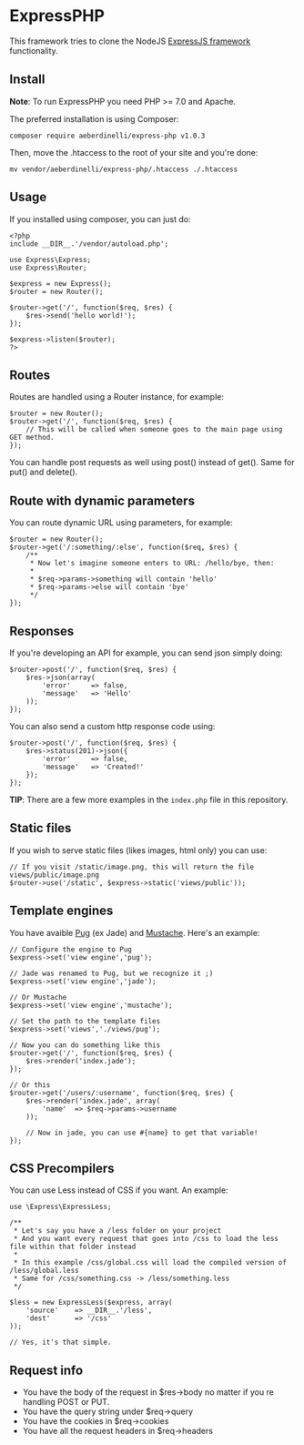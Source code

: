 # ExpressPHP
This framework tries to clone the NodeJS [ExpressJS framework](https://www.npmjs.com/package/express) functionality.

## Install
**Note**: To run ExpressPHP you need PHP >= 7.0 and Apache.

The preferred installation is using Composer:

`composer require aeberdinelli/express-php v1.0.3`

Then, move the .htaccess to the root of your site and you're done:

`mv vendor/aeberdinelli/express-php/.htaccess ./.htaccess`

## Usage
If you installed using composer, you can just do:

```
<?php
include __DIR__.'/vendor/autoload.php';

use Express\Express;
use Express\Router;

$express = new Express();
$router = new Router();

$router->get('/', function($req, $res) {
	$res->send('hello world!');
});

$express->listen($router);
?>
```

## Routes
Routes are handled using a Router instance, for example:

```
$router = new Router();
$router->get('/', function($req, $res) {
    // This will be called when someone goes to the main page using GET method.
});
```

You can handle post requests as well using post() instead of get(). Same for put() and delete().

## Route with dynamic parameters
You can route dynamic URL using parameters, for example:

```
$router = new Router();
$router->get('/:something/:else', function($req, $res) {
    /**
     * Now let's imagine someone enters to URL: /hello/bye, then:
     *
     * $req->params->something will contain 'hello'
     * $req->params->else will contain 'bye'
     */
});
```

## Responses
If you're developing an API for example, you can send json simply doing:

```
$router->post('/', function($req, $res) {
	$res->json(array(
		'error'		=> false,
		'message'	=> 'Hello'
	));
});
```

You can also send a custom http response code using:

```
$router->post('/', function($req, $res) {
	$res->status(201)->json({
		'error'		=> false,
		'message'	=> 'Created!'
	});
});
```

**TIP**: There are a few more examples in the `index.php` file in this repository.

## Static files
If you wish to serve static files (likes images, html only) you can use:

```
// If you visit /static/image.png, this will return the file views/public/image.png
$router->use('/static', $express->static('views/public'));
```

## Template engines
You have avaible [Pug](https://pugjs.org) (ex Jade) and [Mustache](https://mustache.github.io/). Here's an example:

```
// Configure the engine to Pug
$express->set('view engine','pug');

// Jade was renamed to Pug, but we recognize it ;)
$express->set('view engine','jade');

// Or Mustache
$express->set('view engine','mustache');

// Set the path to the template files
$express->set('views','./views/pug');

// Now you can do something like this
$router->get('/', function($req, $res) {
	$res->render('index.jade');
});

// Or this
$router->get('/users/:username', function($req, $res) {
	$res->render('index.jade', array(
		'name'	=> $req->params->username
	));

	// Now in jade, you can use #{name} to get that variable!
});

```

## CSS Precompilers
You can use Less instead of CSS if you want. An example:

```
use \Express\ExpressLess;

/**
 * Let's say you have a /less folder on your project
 * And you want every request that goes into /css to load the less file within that folder instead
 *
 * In this example /css/global.css will load the compiled version of /less/global.less
 * Same for /css/something.css -> /less/something.less
 */

$less = new ExpressLess($express, array(
	'source'	=> __DIR__.'/less',
	'dest'		=> '/css'
));

// Yes, it's that simple.
```

## Request info
- You have the body of the request in $res->body no matter if you re handling POST or PUT.
- You have the query string under $req->query
- You have the cookies in $req->cookies
- You have all the request headers in $req->headers
